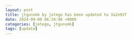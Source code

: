 ```yaml
---
layout: post
title: jtgunsmk by jotego has been updated to 3a2e91f
date: 2024-09-08 06:34:06 +0000
categories: [jotego, jtgunsmk]
tags: [update]
---
```



